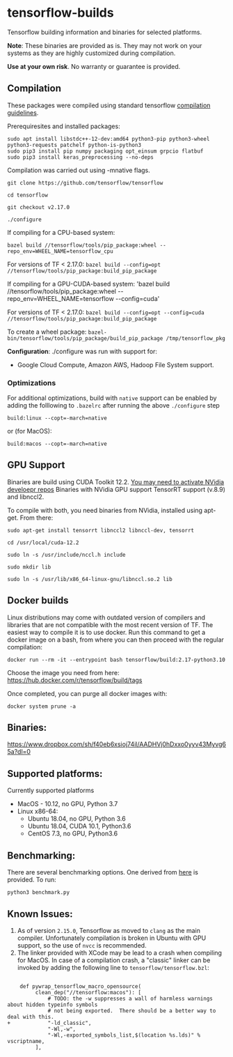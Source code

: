 # tensorflow-builds
Tensorflow building information and binaries for selected platforms. 

**Note**: These binaries are provided as is. They may not work on your systems as they are highly customized during compilation.

**Use at your own risk**. No warranty or guarantee is provided.

## Compilation

These packages were compiled using standard tensorflow [compilation                                                        guidelines](https://www.tensorflow.org/install/install_sources). 

Prerequiresites and installed packages:
```
sudo apt install libstdc++-12-dev:amd64 python3-pip python3-wheel python3-requests patchelf python-is-python3
sudo pip3 install pip numpy packaging opt_einsum grpcio flatbuf
sudo pip3 install keras_preprocessing --no-deps
```

Compilation was carried out using -mnative flags.

`git clone https://github.com/tensorflow/tensorflow`

`cd tensorflow`

`git checkout v2.17.0`

`./configure`

If compiling for a CPU-based system:

`bazel build //tensorflow/tools/pip_package:wheel --repo_env=WHEEL_NAME=tensorflow_cpu`

For versions of TF < 2.17.0:
`bazel build --config=opt //tensorflow/tools/pip_package:build_pip_package`

If compiling for a GPU-CUDA-based system:
'bazel build //tensorflow/tools/pip_package:wheel --repo_env=WHEEL_NAME=tensorflow --config=cuda'

For versions of TF < 2.17.0:
`bazel build --config=opt --config=cuda //tensorflow/tools/pip_package:build_pip_package`

To create a wheel package:
`bazel-bin/tensorflow/tools/pip_package/build_pip_package /tmp/tensorflow_pkg`

**Configuration**:
./configure was run with support for:
- Google Cloud Compute, Amazon AWS, Hadoop File System support.

### Optimizations
For additional optimizations, build with `native` support can be enabled by adding the folllowing to `.bazelrc` after running the above `./configure` step

```
build:linux --copt=-march=native
```
or (for MacOS):
```
build:macos --copt=-march=native
```

## GPU Support
Binaries are build using CUDA Toolkit 12.2. [You may need to activate NVidia develoepr repos](https://developer.nvidia.com/cuda-toolkit)
Binaries with NVidia GPU support TensorRT support (v.8.9) and libnccl2.

To compile with both, you need binaries from NVidia, installed using apt-get. From there:

`sudo apt-get install tensorrt libnccl2 libnccl-dev, tensorrt`

`cd /usr/local/cuda-12.2`

`sudo ln -s /usr/include/nccl.h include`

`sudo mkdir lib`

`sudo ln -s /usr/lib/x86_64-linux-gnu/libnccl.so.2 lib`

## Docker builds
Linux distributions may come with outdated version of compilers and libraries that are not compatible with the most recent version of TF. The easiest way to compile it is to use docker. Run this command to get a docker image on a bash, from where you can then proceed with the regular compilation:

`docker run --rm -it --entrypoint bash tensorflow/build:2.17-python3.10`

Choose the image you need from here: https://hub.docker.com/r/tensorflow/build/tags

Once completed, you can purge all docker images with:

`docker system prune -a`

## Binaries:
https://www.dropbox.com/sh/f40eb6xsioj74il/AADHVj0hDxxo0yyv43Myvg65a?dl=0

## Supported platforms:
 
Currently supported platforms
- MacOS - 10.12, no GPU, Python 3.7
- Linux x86-64:
  - Ubuntu 18.04, no GPU, Python 3.6 
  - Ubuntu 18.04, CUDA 10.1, Python3.6
  - CentOS 7.3, no GPU, Python3.6
  
## Benchmarking:

There are several benchmarking options. One derived from [here](https://github.com/tobigithub/tensorflow-deep-learning/wiki/tf-benchmarks) is provided. To run:

`python3 benchmark.py`  

## Known Issues:
1. As of version `2.15.0`, Tensorflow as moved to `clang` as the main compiler. Unfortunately compilation is broken in Ubuntu with GPU support, so the use of `nvcc` is recommended. 
2. The linker provided with XCode may be lead to a crash when compiling for MacOS. In case of a compilation crash, a "classic" linker can be invoked by adding the following line to `tensorflow/tensorflow.bzl`:
```

    def pywrap_tensorflow_macro_opensource(
         clean_dep("//tensorflow:macos"): [
             # TODO: the -w suppresses a wall of harmless warnings about hidden typeinfo symbols
             # not being exported.  There should be a better way to deal with this.
+            "-ld_classic",
             "-Wl,-w",
             "-Wl,-exported_symbols_list,$(location %s.lds)" % vscriptname,
         ], 
```
